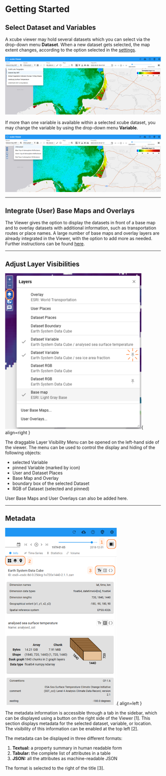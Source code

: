 # Getting Started

## Select Dataset and Variables

A xcube viewer may hold several datasets which you can select via the drop-down menu **Dataset**. When a new dataset gets selected, the map extent changes, according to the option selected in the [settings](../user_guide/settings.md/#zoom-on-datasetplace-selection).

![Datamanagement - Dataset](../assets/images/datamanagement_dataset.png)

If more than one variable is available within a selected xcube dataset, you may change the variable by using the drop-down menu
**Variable**.

![Datamanagement - Variables](../assets/images/datamanagement_variables.png)

---

## Integrate (User) Base Maps and Overlays

The Viewer gives the option to display the datasets in front of a base map and to overlay datasets with additional information, such as transportation routes or place names. A large number of base maps and overlay layers are already integrated in the Viewer, with the option to add more as needed. Further instructions can be found [here](../user_guide/settings.md/#base-maps-and-overlays).

---

## Adjust Layer Visibilities

![Datamanagement - Layer Visibilities](../assets/images/datamanagement_visibility_added.png){ align=right }

The draggable Layer Visibility Menu can be opened on the left-hand side of the viewer. The menu can be used to control the display and hiding of the following objects:

- selected Variable
- pinned Variable (marked by icon)
- User and Dataset Places
- Base Map and Overlay
- boundary box of the selected Dataset
- RGB of Dataset (selected and pinned)

User Base Maps and User Overlays can also be added here.

---

## Metadata

![Metadata](../assets/images/datamanagement_meta.png){ align=left }

The metadata information is accessible through a tab in the sidebar, which can be displayed using a button on the right side of the Viewer [1]. This section displays metadata for the selected dataset, variable, or location. The visibility of this information can be enabled at the top left [2].

The metadata can be displayed in three different formats:

1. **Textual:** a property summary in human readable form
2. **Tabular:** the complete list of attributes in a table
3. **JSON:** all the attributes as machine-readable JSON

The format is selected to the right of the title [3].
